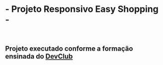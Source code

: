 <h1>- Projeto Responsivo Easy Shopping -
<br>
<br>
<h2> Projeto executado conforme a formação ensinada do <a href="https://rodolfomori.com.br/devclub">DevClub</a></h2> 

